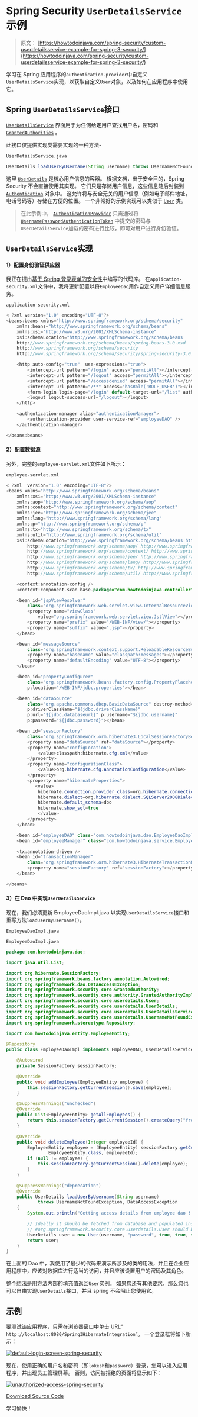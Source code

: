 # Spring Security `UserDetailsS​​ervice`示例

> 原文： [https://howtodoinjava.com/spring-security/custom-userdetailsservice-example-for-spring-3-security/](https://howtodoinjava.com/spring-security/custom-userdetailsservice-example-for-spring-3-security/)

学习在 Spring 应用程序的`authentication-provider`中自定义`UserDetailsService`实现，以获取自定义`User`对象，以及如何在应用程序中使用它。

## Spring `UserDetailsS​​ervice`接口

[`UserDetailsService`](http://static.springsource.org/spring-security/site/docs/3.0.x/apidocs/org/springframework/security/core/userdetails/UserDetailsService.html) 界面用于为任何给定用户查找用户名，密码和 [`GrantedAuthorities`](http://static.springsource.org/spring-security/site/docs/3.0.x/apidocs/org/springframework/security/core/GrantedAuthority.html) 。

此接口仅提供实现类需要实现的一种方法-

`UserDetailsService.java`

```java
UserDetails loadUserByUsername(String username) throws UsernameNotFoundException;

```

这里 [`UserDetails`](http://static.springsource.org/spring-security/site/docs/3.0.x/apidocs/org/springframework/security/core/userdetails/UserDetails.html) 是核心用户信息的容器。 根据文档，出于安全目的，Spring Security 不会直接使用其实现。 它们只是存储用户信息，这些信息随后封装到 [`Authentication`](http://static.springsource.org/spring-security/site/docs/3.0.x/apidocs/org/springframework/security/core/Authentication.html) 对象中。 这允许将与安全无关的用户信息（例如电子邮件地址，电话号码等）存储在方便的位置。 一个非常好的示例实现可以类似于 [`User`](http://static.springsource.org/spring-security/site/docs/3.0.x/apidocs/org/springframework/security/core/userdetails/User.html) 类。

> 在此示例中， [`AuthenticationProvider`](http://static.springsource.org/spring-security/site/docs/3.0.x/apidocs/org/springframework/security/authentication/AuthenticationProvider.html) 只需通过将 [`UsernamePasswordAuthenticationToken`](http://static.springsource.org/spring-security/site/docs/3.0.x/apidocs/org/springframework/security/authentication/UsernamePasswordAuthenticationToken.html) 中提交的密码与`UserDetailsService`加载的密码进行比较，即可对用户进行身份验证。

## `UserDetailsS​​ervice`实现

#### 1）配置身份验证供应器

我正在提出[基于 Spring 登录表单的安全性](//howtodoinjava.com/spring/spring-security/login-form-based-spring-3-security-example/)中编写的代码库。 在`application-security.xml`文件中，我将更新配置以将`EmployeeDao`用作自定义用户详细信息服务。

`application-security.xml`

```java
< ?xml version="1.0" encoding="UTF-8"?>
<beans:beans xmlns="http://www.springframework.org/schema/security"
	xmlns:beans="http://www.springframework.org/schema/beans"
	xmlns:xsi="http://www.w3.org/2001/XMLSchema-instance"
	xsi:schemaLocation="http://www.springframework.org/schema/beans
	http://www.springframework.org/schema/beans/spring-beans-3.0.xsd
	http://www.springframework.org/schema/security
	http://www.springframework.org/schema/security/spring-security-3.0.3.xsd">

	<http auto-config="true"  use-expressions="true">
		<intercept-url pattern="/login" access="permitAll"></intercept-url>
		<intercept-url pattern="/logout" access="permitAll"></intercept-url>
		<intercept-url pattern="/accessdenied" access="permitAll"></intercept-url>
		<intercept-url pattern="/**" access="hasRole('ROLE_USER')"></intercept-url>
		<form-login login-page="/login" default-target-url="/list" authentication-failure-url="/accessdenied"></form-login>
		<logout logout-success-url="/logout"></logout>
	</http>

	<authentication-manager alias="authenticationManager">
		<authentication-provider user-service-ref="employeeDAO" />
	</authentication-manager>

</beans:beans>

```

#### 2）配置数据源

另外，完整的`employee-servlet.xml`文件如下所示：

`employee-servlet.xml`

```java
< ?xml  version="1.0" encoding="UTF-8"?>
<beans xmlns="http://www.springframework.org/schema/beans"
    xmlns:xsi="http://www.w3.org/2001/XMLSchema-instance"
    xmlns:aop="http://www.springframework.org/schema/aop"
    xmlns:context="http://www.springframework.org/schema/context"
    xmlns:jee="http://www.springframework.org/schema/jee"
    xmlns:lang="http://www.springframework.org/schema/lang"
    xmlns:p="http://www.springframework.org/schema/p"
    xmlns:tx="http://www.springframework.org/schema/tx"
    xmlns:util="http://www.springframework.org/schema/util"
    xsi:schemaLocation="http://www.springframework.org/schema/beans http://www.springframework.org/schema/beans/spring-beans.xsd
        http://www.springframework.org/schema/aop/ http://www.springframework.org/schema/aop/spring-aop.xsd
        http://www.springframework.org/schema/context/ http://www.springframework.org/schema/context/spring-context.xsd
        http://www.springframework.org/schema/jee/ http://www.springframework.org/schema/jee/spring-jee.xsd
        http://www.springframework.org/schema/lang/ http://www.springframework.org/schema/lang/spring-lang.xsd
        http://www.springframework.org/schema/tx/ http://www.springframework.org/schema/tx/spring-tx.xsd
        http://www.springframework.org/schema/util/ http://www.springframework.org/schema/util/spring-util.xsd">

    <context:annotation-config />
    <context:component-scan base-package="com.howtodoinjava.controller" />

    <bean id="jspViewResolver"
        class="org.springframework.web.servlet.view.InternalResourceViewResolver">
        <property name="viewClass"
            value="org.springframework.web.servlet.view.JstlView"></property>
        <property name="prefix" value="/WEB-INF/view/"></property>
        <property name="suffix" value=".jsp"></property>
    </bean>

    <bean id="messageSource"
        class="org.springframework.context.support.ReloadableResourceBundleMessageSource">
        <property name="basename" value="classpath:messages"></property>
        <property name="defaultEncoding" value="UTF-8"></property>
    </bean>

    <bean id="propertyConfigurer"
        class="org.springframework.beans.factory.config.PropertyPlaceholderConfigurer"
        p:location="/WEB-INF/jdbc.properties"></bean>

    <bean id="dataSource"
        class="org.apache.commons.dbcp.BasicDataSource" destroy-method="close"
        p:driverClassName="${jdbc.driverClassName}"
        p:url="${jdbc.databaseurl}" p:username="${jdbc.username}"
        p:password="${jdbc.password}"></bean>

    <bean id="sessionFactory"
        class="org.springframework.orm.hibernate3.LocalSessionFactoryBean">
        <property name="dataSource" ref="dataSource"></property>
        <property name="configLocation">
            <value>classpath:hibernate.cfg.xml</value>
        </property>
        <property name="configurationClass">
            <value>org.hibernate.cfg.AnnotationConfiguration</value>
        </property>
        <property name="hibernateProperties">
           <value>
            hibernate.connection.provider_class=org.hibernate.connection.C3P0ConnectionProvider
            hibernate.dialect=org.hibernate.dialect.SQLServer2008Dialect
            hibernate.default_schema=dbo
            hibernate.show_sql=true
       		</value>
        </property>
    </bean>

    <bean id="employeeDAO" class="com.howtodoinjava.dao.EmployeeDaoImpl"></bean>
    <bean id="employeeManager" class="com.howtodoinjava.service.EmployeeManagerImpl"></bean>

    <tx:annotation-driven />
    <bean id="transactionManager"
        class="org.springframework.orm.hibernate3.HibernateTransactionManager">
        <property name="sessionFactory" ref="sessionFactory"></property>
    </bean>

</beans>

```

#### 3）在 Dao 中实现`UserDetailsS​​ervice`

现在，我们必须更新 EmployeeDaoImpl.java 以实现`UserDetailsService`接口和重写方法`loadUserByUsername()`。

`EmployeeDaoImpl.java`

`EmployeeDaoImpl.java`

```java
package com.howtodoinjava.dao;

import java.util.List;

import org.hibernate.SessionFactory;
import org.springframework.beans.factory.annotation.Autowired;
import org.springframework.dao.DataAccessException;
import org.springframework.security.core.GrantedAuthority;
import org.springframework.security.core.authority.GrantedAuthorityImpl;
import org.springframework.security.core.userdetails.User;
import org.springframework.security.core.userdetails.UserDetails;
import org.springframework.security.core.userdetails.UserDetailsService;
import org.springframework.security.core.userdetails.UsernameNotFoundException;
import org.springframework.stereotype.Repository;

import com.howtodoinjava.entity.EmployeeEntity;

@Repository
public class EmployeeDaoImpl implements EmployeeDAO, UserDetailsService  {

	@Autowired
    private SessionFactory sessionFactory;

	@Override
	public void addEmployee(EmployeeEntity employee) {
		this.sessionFactory.getCurrentSession().save(employee);
	}

	@SuppressWarnings("unchecked")
	@Override
	public List<EmployeeEntity> getAllEmployees() {
		return this.sessionFactory.getCurrentSession().createQuery("from Employee").list();
	}

	@Override
	public void deleteEmployee(Integer employeeId) {
		EmployeeEntity employee = (EmployeeEntity) sessionFactory.getCurrentSession().load(
				EmployeeEntity.class, employeeId);
        if (null != employee) {
        	this.sessionFactory.getCurrentSession().delete(employee);
        }
	}

	@SuppressWarnings("deprecation")
	@Override
	public UserDetails loadUserByUsername(String username)
			throws UsernameNotFoundException, DataAccessException
	{
		System.out.println("Getting access details from employee dao !!");

		// Ideally it should be fetched from database and populated instance of
		// #org.springframework.security.core.userdetails.User should be returned from this method
		UserDetails user = new User(username, "password", true, true, true, true, new GrantedAuthority[]{ new GrantedAuthorityImpl("ROLE_USER") });
		return user;
	}
}

```

在上面的 Dao 中，我使用了最少的代码来演示所涉及的类的用法，并且在企业应用程序中，应该对数据库进行适当的访问，并且应该设置用户的密码及其角色。

整个想法是用方法内部的填充值返回`User`实例。 如果您还有其他要求，那么您也可以自由实现`UserDetails`接口，并且 spring 不会阻止您使用它。

## 示例

要测试该应用程序，只需在浏览器窗口中单击 URL“ `http://localhost:8080/Spring3HibernateIntegration`”。 一个登录框将如下所示：

[![default-login-screen-spring-security](img/12a8c753494e45e488d70fc29eb26dfd.jpg)](https://howtodoinjava.files.wordpress.com/2013/04/default-login-screen-spring-security.png)

现在，使用正确的用户名和密码（即`lokesh`和`password`）登录，您可以进入应用程序，并出现员工管理屏幕。 否则，访问被拒绝的页面将显示如下：

[![unauthorized-access-spring-security](img/19ecb00115022511d132556e82595736.jpg)](https://howtodoinjava.files.wordpress.com/2013/04/unauthorized-access-spring-security.png)

[Download Source Code](https://drive.google.com/file/d/0B7yo2HclmjI4MGtCNEJVYnVRMEU/edit?usp=sharing)

学习愉快！